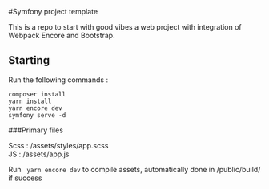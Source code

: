 #Symfony project template

This is a repo to start with good vibes a web project with integration of Webpack Encore and Bootstrap.

## Starting

Run the following commands :

````
composer install
yarn install
yarn encore dev
symfony serve -d
````

###Primary files

Scss : /assets/styles/app.scss <br>
JS : /assets/app.js <br>

Run ``` yarn encore dev``` to compile assets, automatically done in /public/build/ if success
